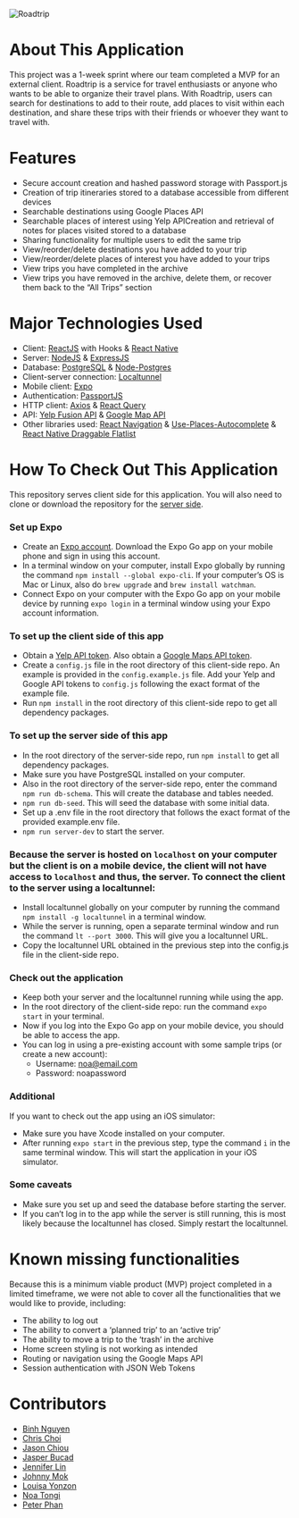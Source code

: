 ![Roadtrip](https://user-images.githubusercontent.com/31336001/185769234-f050044f-f086-4b82-92e9-27103ece826b.png)

# About This Application

This project was a 1-week sprint where our team completed a MVP for an external client. Roadtrip is a service for travel enthusiasts or anyone who wants to be able to organize their travel plans. With Roadtrip, users can search for destinations to add to their route, add places to visit within each destination, and share these trips with their friends or whoever they want to travel with.


# Features

- Secure account creation and hashed password storage with Passport.js
- Creation of trip itineraries stored to a database accessible from different devices
- Searchable destinations using Google Places API
- Searchable places of interest using Yelp APICreation and retrieval of notes for places visited stored to a database
- Sharing functionality for multiple users to edit the same trip
- View/reorder/delete destinations you have added to your trip
- View/reorder/delete places of interest you have added to your trips
- View trips you have completed in the archive
- View trips you have removed in the archive, delete them, or recover them back to the “All Trips” section

# Major Technologies Used

- Client: [ReactJS](https://reactjs.org/) with Hooks & [React Native](https://reactnative.dev/)
- Server: [NodeJS](https://nodejs.dev/) & [ExpressJS](https://expressjs.com/)
- Database: [PostgreSQL](https://www.postgresql.org/) & [Node-Postgres](https://node-postgres.com/)
- Client-server connection: [Localtunnel](https://theboroer.github.io/localtunnel-www/)
- Mobile client: [Expo](https://expo.dev/)
- Authentication: [PassportJS](https://www.passportjs.org/)
- HTTP client: [Axios](https://axios-http.com/) & [React Query](https://react-query-v3.tanstack.com/)
- API: [Yelp Fusion API](https://fusion.yelp.com/) & [Google Map API](https://developers.google.com/maps)
- Other libraries used: [React Navigation](https://reactnavigation.org/) & [Use-Places-Autocomplete](https://github.com/wellyshen/use-places-autocomplete) & [React Native Draggable Flatlist](https://github.com/computerjazz/react-native-draggable-flatlist)

# How To Check Out This Application

This repository serves client side for this application. You will also need to clone or download the repository for the [server side](https://github.com/naruto-blue-ocean/roadtrip-server).

### Set up Expo
  - Create an [Expo account](https://expo.dev/). Download the Expo Go app on your mobile phone and sign in using this account.
  - In a terminal window on your computer, install Expo globally by running the command `npm install --global expo-cli`. If your computer’s OS is Mac or Linux, also do `brew upgrade` and `brew install watchman`. 
  - Connect Expo on your computer with the Expo Go app on your mobile device by running `expo login` in a terminal window using your Expo account information.
### To set up the client side of this app
  - Obtain a [Yelp API token](https://www.yelp.com/developers/documentation/v3/authentication). Also obtain a [Google Maps API token](https://developers.google.com/maps/documentation/javascript/get-api-key).
  - Create a `config.js` file in the root directory of this client-side repo. An example is provided in the `config.example.js` file. Add your Yelp and Google API tokens to `config.js` following the exact format of the example file.
  - Run `npm install` in the root directory of this client-side repo to get all dependency packages.
### To set up the server side of this app
  - In the root directory of the server-side repo, run `npm install` to get all dependency packages.
  - Make sure you have PostgreSQL installed on your computer.
  - Also in the root directory of the server-side repo, enter the command `npm run db-schema`. This will create the database and tables needed.
  - `npm run db-seed`. This will seed the database with some initial data.
  - Set up a .env file in the root directory that follows the exact format of the provided example.env file.
  - `npm run server-dev` to start the server.
### Because the server is hosted on `localhost` on your computer but the client is on a mobile device, the client will not have access to `localhost` and thus, the server. To connect the client to the server using a localtunnel:
  - Install localtunnel globally on your computer by running the command `npm install -g localtunnel` in a terminal window.
  - While the server is running, open a separate terminal window and run the command `lt --port 3000`. This will give you a localtunnel URL.
  - Copy the localtunnel URL obtained in the previous step into the config.js file in the client-side repo.
### Check out the application
  - Keep both your server and the localtunnel running while using the app.
  - In the root directory of the client-side repo: run the command `expo start` in your terminal.
  - Now if you log into the Expo Go app on your mobile device, you should be able to access the app.
  - You can log in using a pre-existing account with some sample trips (or create a new account):
    - Username: noa@email.com
    - Password: noapassword
### Additional
   If you want to check out the app using an iOS simulator:
  - Make sure you have Xcode installed on your computer.
  - After running `expo start` in the previous step, type the command `i` in the same terminal window. This will start the application in your iOS simulator.
### Some caveats
  - Make sure you set up and seed the database before starting the server.
  - If you can’t log in to the app while the server is still running, this is most likely because the localtunnel has closed. Simply restart the localtunnel.

# Known missing functionalities
Because this is a minimum viable product (MVP) project completed in a limited timeframe, we were not able to cover all the functionalities that we would like to provide, including:
- The ability to log out
- The ability to convert a ‘planned trip’ to an ‘active trip’
- The ability to move a trip to the ‘trash’ in the archive
- Home screen styling is not working as intended
- Routing or navigation using the Google Maps API
- Session authentication with JSON Web Tokens


# Contributors
- [Binh Nguyen](https://github.com/kbinhnguyen)
- [Chris Choi](https://github.com/chrisxchoi)
- [Jason Chiou](https://github.com/jasonchiou)
- [Jasper Bucad](https://github.com/justjjasper)
- [Jennifer Lin](https://github.com/JennyMipha)
- [Johnny Mok](https://github.com/Jmok19927)
- [Louisa Yonzon](https://github.com/Louisaflor)
- [Noa Tongi](https://github.com/noattongi)
- [Peter Phan](https://github.com/peterhphan)
